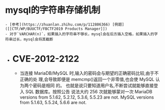 # mysql的字符串存储机制
	- [参考](https://zhuanlan.zhihu.com/p/112806366) [例题]([[CTF/WP/BUUCTF/FBCTF2019 Products Manager]])
	- 对于`VARCHAR(n)`，如果插入的字符串不够长，mysql会在后方插入空格，如果插入的字符串过长，mysql会将其截断
- # CVE-2012-2122
	- 当连接 MariaDB/MySQL 时,输入的密码会与期望的正确密码比较,由于不正确的处
	  理,会导致即便是 memcmp()返回一个非零值,也会使 MySQL 认为两个密码是相同
	  的。 也就是说只要知道用户名,不断尝试就能够直接登入 SQL 数据库。按照公告
	  说法大约 256 次就能够蒙对一次
	  MariaDB versions from 5.1.62, 5.2.12, 5.3.6, 5.5.23 are not.
	  MySQL versions from 5.1.63, 5.5.24, 5.6.6 are not.